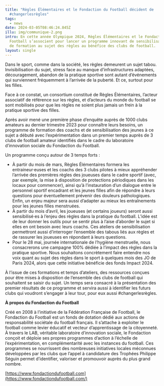 ```yaml
---
title: "Règles Élémentaires et le Fondaction du Football décident de
  #changerlesrègles"
tags:
  - news
date: 2024-03-05T08:46:24.845Z
illu: img/communique-2.png
intro: En cette année Olympique 2024, Règles Élémentaires et le Fondaction du
  Football s’associent pour lancer un programme innovant de sensibilisation et
  de formation au sujet des règles au bénéfice des clubs de football.
layout: single
---
```

Dans le sport, comme dans la société, les règles demeurent un sujet tabou. Invisibilisation du sujet, stress face au manque d’infrastructures adaptées, découragement, abandon de la pratique sportive sont autant d’événements qui surviennent fréquemment à l’arrivée de la puberté. Et ce, surtout pour les filles. 

Face à ce constat, un consortium constitué de Règles Élémentaires, l’acteur associatif de référence sur les règles, et d’acteurs du monde du football se sont mobilisés pour que les règles ne soient plus jamais un frein à la pratique sportive des filles.

Après avoir mené une première phase d’enquête auprès de 1000 clubs amateurs au dernier trimestre 2023 pour connaître leurs besoins, un programme de formation des coachs et de sensibilisation des jeunes à ce sujet a débuté avec l’expérimentation dans un premier temps auprès de 3 clubs de football amateur identifiés dans le cadre du laboratoire d’innovation sociale du Fondaction du Football.

Un programme conçu autour de 3 temps forts :

* À partir du mois de mars, Règles Élémentaires formera les entraineur·euses et les coachs des 3 clubs pilotes à mieux appréhender l’arrivée des premières règles des joueuses dans le cadre sportif (avec, par exemple, la mise à disposition de protections périodiques dans les locaux pour commencer), ainsi qu’à l’instauration d’un dialogue entre le personnel sportif encadrant et les jeunes filles afin de répondre à leurs questions pour éventuellement prévenir des douleurs pathologiques. Enfin, un enjeu majeur sera aussi d’adapter au mieux les entraînements pour les jeunes filles menstruées.
* À partir du mois d’avril, les joueuses (et certains joueurs) seront aussi sensibilisé·es à l’enjeu des règles dans la pratique du football. L’idée est de leur donner les outils pour se sentir plus à l’aise d’aborder le sujet si elles en ont besoin avec leurs coachs. Ces ateliers de sensibilisation permettront aussi d’interroger l’ensemble des tabous liés aux règles et de rassurer les joueuses en répondant à leurs questions.
* Pour le 28 mai, journée internationale de l’hygiène menstruelle, nous consacrerons une campagne 100% dédiée à l’impact des règles dans la pratique sportive. Nous souhaitons concrètement faire entendre nos voix quant au sujet des règles dans le sport à quelques mois des JO de Paris 2024, alors que cette initiative bénéficie des fonds Impact 2024.

À l’issue de ces formations et temps d’ateliers, des ressources conçues pour être mises à disposition de l’ensemble des clubs de football qui souhaitent se saisir du sujet. Un temps sera consacré à la présentation des premier résultats de ce programme et servira aussi à identifier les futurs clubs qui voudront s’engager à leur tour, pour eux aussi #changerlesrègles.

**À propos du Fondaction du Football**

Créé en 2008 à l’initiative de la Fédération Française de Football, le Fondaction du Football est un fonds de dotation dédié aux actions de responsabilité sociétale du football français. Il s’attache à exploiter le football comme levier éducatif et vecteur d’apprentissage de la citoyenneté. À travers le LAB, véritable laboratoire d’innovation sociale, le Fondaction conçoit et déploie ses propres programmes d’action à l’échelle de l’expérimentation, en complémentarité avec les instances du football. Ces programmes se nourrissent des nombreuses initiatives locales méconnues développées par les clubs que l’appel à candidature des Trophées Philippe Séguin permet d’identifier, valoriser et promouvoir auprès du plus grand nombre.

[https://www.fondactiondufootball.com](https://www.fondactiondufootball.com/)